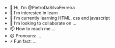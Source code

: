 - 👋 Hi, I’m @PietroDaSilvaFerreira
- 👀 I’m interested in learn
- 🌱 I’m currently learning HTML, css end javascript
- 💞️ I’m looking to collaborate on ...
- 📫 How to reach me ...
- 😄 Pronouns: ...
- ⚡ Fun fact: ...

<!---
PietroDaSilvaFerreira/PietroDaSilvaFerreira is a ✨ special ✨ repository because its `README.md` (this file) appears on your GitHub profile.
You can click the Preview link to take a look at your changes.
--->
